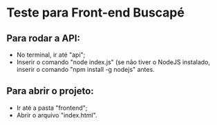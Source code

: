 # Teste para Front-end Buscapé

## Para rodar a API:

* No terminal, ir até "api";
* Inserir o comando "node index.js" (se não tiver o NodeJS instalado, inserir o comando "npm install -g nodejs" antes.

## Para abrir o projeto:

* Ir até a pasta "frontend";
* Abrir o arquivo "index.html".
